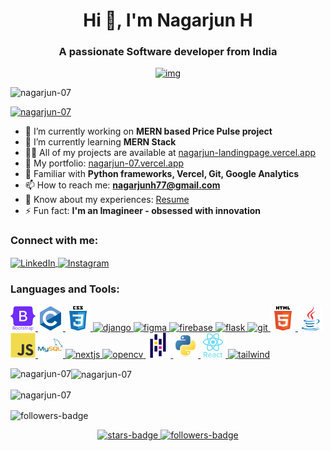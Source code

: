 <h1 align="center">Hi 👋, I'm Nagarjun H</h1>
<h3 align="center">A passionate Software developer from India</h3>
<p align="center">
  <a href="https://a-static.besthdwallpaper.com/golden-ray-after-the-dark-night-wallpaper-1920x1200-121373_6.jpg">
    <img src="https://a-static.besthdwallpaper.com/golden-ray-after-the-dark-night-wallpaper-1920x1200-121373_6.jpg" alt="img"/>
  </a>
</p>
<p align="left">
  <img src="https://komarev.com/ghpvc/?username=nagarjun-07&label=Profile%20views&color=0e75b6&style=flat" alt="nagarjun-07" />
</p>

<p align="left">
  <a href="https://github.com/ryo-ma/github-profile-trophy">
    <img src="https://github-profile-trophy.vercel.app/?username=nagarjun-07" alt="nagarjun-07" />
  </a>
</p>

- 🔭 I’m currently working on **MERN based Price Pulse project**
- 🌱 I’m currently learning **MERN Stack**
- 👨‍💻 All of my projects are available at [nagarjun-landingpage.vercel.app](https://nagarjun-landingpage.vercel.app)
- 📝 My portfolio: [nagarjun-07.vercel.app](https://nagarjun-07.vercel.app)
- 💬 Familiar with **Python frameworks, Vercel, Git, Google Analytics**
- 📫 How to reach me: **nagarjunh77@gmail.com**
- 📄 Know about my experiences: [Resume](https://drive.google.com/file/d/1ut8GOEt9e2vQ4tgpBJnAUJIniNwTfEc1/view?usp=drive_link)
- ⚡ Fun fact: **I'm an Imagineer - obsessed with innovation**

<h3 align="left">Connect with me:</h3>
<p align="left">
  <a href="https://www.linkedin.com/in/nagarjun-h/" target="blank">
    <img align="center" src="https://raw.githubusercontent.com/rahuldkjain/github-profile-readme-generator/master/src/images/icons/Social/linked-in-alt.svg" alt="LinkedIn" height="30" width="40" />
  </a>
  <a href="https://instagram.com/_arjun07_._/" target="blank">
    <img align="center" src="https://raw.githubusercontent.com/rahuldkjain/github-profile-readme-generator/master/src/images/icons/Social/instagram.svg" alt="Instagram" height="30" width="40" />
  </a>
</p>

<h3 align="left">Languages and Tools:</h3>
<p align="left">
  <a href="https://getbootstrap.com" target="_blank" rel="noreferrer">
    <img src="https://raw.githubusercontent.com/devicons/devicon/master/icons/bootstrap/bootstrap-plain-wordmark.svg" alt="bootstrap" width="40" height="40"/>
  </a>
  <a href="https://www.cprogramming.com/" target="_blank" rel="noreferrer">
    <img src="https://raw.githubusercontent.com/devicons/devicon/master/icons/c/c-original.svg" alt="c" width="40" height="40"/>
  </a>
  <a href="https://www.w3schools.com/css/" target="_blank" rel="noreferrer">
    <img src="https://raw.githubusercontent.com/devicons/devicon/master/icons/css3/css3-original-wordmark.svg" alt="css3" width="40" height="40"/>
  </a>
  <a href="https://www.djangoproject.com/" target="_blank" rel="noreferrer">
    <img src="https://cdn.worldvectorlogo.com/logos/django.svg" alt="django" width="40" height="40"/>
  </a>
  <a href="https://www.figma.com/" target="_blank" rel="noreferrer">
    <img src="https://www.vectorlogo.zone/logos/figma/figma-icon.svg" alt="figma" width="40" height="40"/>
  </a>
  <a href="https://firebase.google.com/" target="_blank" rel="noreferrer">
    <img src="https://www.vectorlogo.zone/logos/firebase/firebase-icon.svg" alt="firebase" width="40" height="40"/>
  </a>
  <a href="https://flask.palletsprojects.com/" target="_blank" rel="noreferrer">
    <img src="https://www.vectorlogo.zone/logos/pocoo_flask/pocoo_flask-icon.svg" alt="flask" width="40" height="40"/>
  </a>
  <a href="https://git-scm.com/" target="_blank" rel="noreferrer">
    <img src="https://www.vectorlogo.zone/logos/git-scm/git-scm-icon.svg" alt="git" width="40" height="40"/>
  </a>
  <a href="https://www.w3.org/html/" target="_blank" rel="noreferrer">
    <img src="https://raw.githubusercontent.com/devicons/devicon/master/icons/html5/html5-original-wordmark.svg" alt="html5" width="40" height="40"/>
  </a>
  <a href="https://www.java.com" target="_blank" rel="noreferrer">
    <img src="https://raw.githubusercontent.com/devicons/devicon/master/icons/java/java-original.svg" alt="java" width="40" height="40"/>
  </a>
  <a href="https://developer.mozilla.org/en-US/docs/Web/JavaScript" target="_blank" rel="noreferrer">
    <img src="https://raw.githubusercontent.com/devicons/devicon/master/icons/javascript/javascript-original.svg" alt="javascript" width="40" height="40"/>
  </a>
  <a href="https://www.mysql.com/" target="_blank" rel="noreferrer">
    <img src="https://raw.githubusercontent.com/devicons/devicon/master/icons/mysql/mysql-original-wordmark.svg" alt="mysql" width="40" height="40"/>
  </a>
  <a href="https://nextjs.org/" target="_blank" rel="noreferrer">
    <img src="https://cdn.worldvectorlogo.com/logos/nextjs-2.svg" alt="nextjs" width="40" height="40"/>
  </a>
  <a href="https://opencv.org/" target="_blank" rel="noreferrer">
    <img src="https://www.vectorlogo.zone/logos/opencv/opencv-icon.svg" alt="opencv" width="40" height="40"/>
  </a>
  <a href="https://pandas.pydata.org/" target="_blank" rel="noreferrer">
    <img src="https://raw.githubusercontent.com/devicons/devicon/2ae2a900d2f041da66e950e4d48052658d850630/icons/pandas/pandas-original.svg" alt="pandas" width="40" height="40"/>
  </a>
  <a href="https://www.python.org" target="_blank" rel="noreferrer">
    <img src="https://raw.githubusercontent.com/devicons/devicon/master/icons/python/python-original.svg" alt="python" width="40" height="40"/>
  </a>
  <a href="https://reactjs.org/" target="_blank" rel="noreferrer">
    <img src="https://raw.githubusercontent.com/devicons/devicon/master/icons/react/react-original-wordmark.svg" alt="react" width="40" height="40"/>
  </a>
  <a href="https://tailwindcss.com/" target="_blank" rel="noreferrer">
    <img src="https://www.vectorlogo.zone/logos/tailwindcss/tailwindcss-icon.svg" alt="tailwind" width="40" height="40"/>
  </a>
</p>

<p>
  <img align="left" src="https://github-readme-stats.vercel.app/api/top-langs?username=nagarjun-07&show_icons=true&locale=en&layout=compact" alt="nagarjun-07" />
</p>

<p>
  <img align="center" src="https://github-readme-stats.vercel.app/api?username=nagarjun-07&show_icons=true&locale=en" alt="nagarjun-07" />
</p>

<p>
  <img align="center" src="https://github-readme-streak-stats.herokuapp.com/?user=nagarjun-07&" alt="nagarjun-07" />
</p>

<p>
  <img align="center" src="https://img.shields.io/github/followers/nagarjun-07?label=Followers&style=social" alt="followers-badge" />
</p>

<p align="center">
  <a href="https://github.com/nagarjun-07">
    <img src="https://img.shields.io/github/stars/nagarjun-07?label=Stars&style=social" alt="stars-badge" />
  </a>
  <a href="https://github.com/nagarjun-07">
    <img src="https://img.shields.io/github/followers/nagarjun-07?label=Followers&style=social" alt="followers-badge" />
  </a>
</p>
